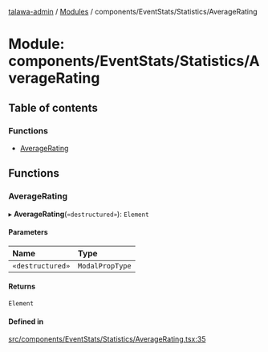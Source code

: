 [talawa-admin](../README.md) / [Modules](../modules.md) / components/EventStats/Statistics/AverageRating

# Module: components/EventStats/Statistics/AverageRating

## Table of contents

### Functions

- [AverageRating](components_EventStats_Statistics_AverageRating.md#averagerating)

## Functions

### AverageRating

▸ **AverageRating**(`«destructured»`): `Element`

#### Parameters

| Name | Type |
| :------ | :------ |
| `«destructured»` | `ModalPropType` |

#### Returns

`Element`

#### Defined in

[src/components/EventStats/Statistics/AverageRating.tsx:35](https://github.com/palisadoes/talawa-admin/blob/5828937/src/components/EventStats/Statistics/AverageRating.tsx#L35)
